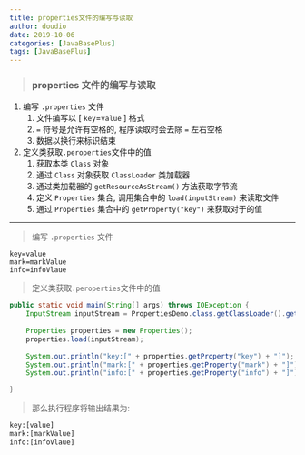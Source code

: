 ```yaml
---
title: properties文件的编写与读取
author: doudio
date: 2019-10-06
categories: [JavaBasePlus]
tags: [JavaBasePlus]
---
```


> ### properties 文件的编写与读取

1. 编写 `.properties` 文件
   1. 文件编写以 [ `key`=`value` ] 格式
   2. `=` 符号是允许有空格的, 程序读取时会去除 `=` 左右空格
   3. 数据以换行来标识结束
2. 定义类获取`.peroperties`文件中的值
   1. 获取本类 `Class` 对象
   2. 通过 `Class` 对象获取 `ClassLoader` 类加载器
   3. 通过类加载器的 `getResourceAsStream()` 方法获取字节流
   4. 定义 `Properties` 集合, 调用集合中的 `load(inputStream)` 来读取文件
   5. 通过 `Properties` 集合中的 `getProperty("key")` 来获取对于的值

---

> 编写 `.properties` 文件

```properties
key=value
mark=markValue
info=infoVlaue
```

> 定义类获取`.peroperties`文件中的值

```java
public static void main(String[] args) throws IOException {
	InputStream inputStream = PropertiesDemo.class.getClassLoader().getResourceAsStream("info.properties");
		
	Properties properties = new Properties();
	properties.load(inputStream);
		
	System.out.println("key:[" + properties.getProperty("key") + "]");
	System.out.println("mark:[" + properties.getProperty("mark") + "]");
	System.out.println("info:[" + properties.getProperty("info") + "]");

}
```

> 那么执行程序将输出结果为: 

```html
key:[value]
mark:[markValue]
info:[infoVlaue]
```

